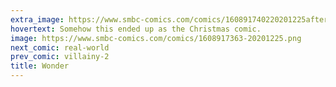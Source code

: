 ```yaml
---
extra_image: https://www.smbc-comics.com/comics/160891740220201225after.png
hovertext: Somehow this ended up as the Christmas comic.
image: https://www.smbc-comics.com/comics/1608917363-20201225.png
next_comic: real-world
prev_comic: villainy-2
title: Wonder
---
```


